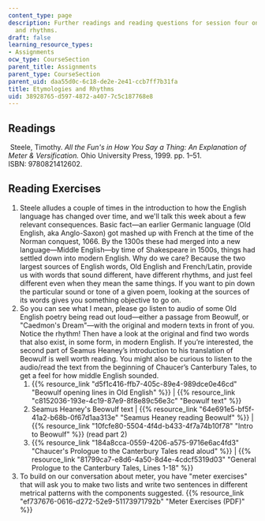 ```yaml
---
content_type: page
description: Further readings and reading questions for session four on etymologies
  and rhythms.
draft: false
learning_resource_types:
- Assignments
ocw_type: CourseSection
parent_title: Assignments
parent_type: CourseSection
parent_uid: daa55d0c-6c18-de2e-2e41-ccb7ff7b31fa
title: Etymologies and Rhythms
uid: 38928765-d597-4872-a407-7c5c187768e8
---
```

## Readings

 Steele, Timothy. *All the Fun's in How You Say a Thing: An Explanation of Meter & Versification.* Ohio University Press, 1999. pp. 1–51.  ISBN: 9780821412602.

## Reading Exercises

1. Steele alludes a couple of times in the introduction to how the English language has changed over time, and we'll talk this week about a few relevant consequences. Basic fact—an earlier Germanic language (Old English, aka Anglo-Saxon) got mashed up with French at the time of the Norman conquest, 1066. By the 1300s these had merged into a new language—Middle English—by time of Shakespeare in 1500s, things had settled down into modern English. Why do we care? Because the two largest sources of English words, Old English and French/Latin, provide us with words that sound different, have different rhythms, and just feel different even when they mean the same things. If you want to pin down the particular sound or tone of a given poem, looking at the sources of its words gives you something objective to go on.
2. So you can see what I mean, please go listen to audio of some Old English poetry being read out loud—either a passage from Beowulf, or "Caedmon's Dream"—with the original and modern texts in front of you. Notice the rhythm! Then have a look at the original and find two words that also exist, in some form, in modern English. If you’re interested, the second part of Seamus Heaney’s introduction to his translation of Beowulf is well worth reading. You might also be curious to listen to the audio/read the text from the beginning of Chaucer’s Canterbury Tales, to get a feel for how middle English sounded.
    1. {{% resource_link "d5f1c416-ffb7-405c-89e4-989dce0e46cd" "Beowulf opening lines in Old English" %}} | {{% resource_link "c8152036-193e-4c19-87e9-8f8e89c56e3c" "Beowulf text" %}}
    2. Seamus Heaney's Beowulf text | {{% resource_link "64e691e5-bf5f-41a2-b68b-0f67d1aa313e" "Seamus Heaney reading Beowulf" %}} | {{% resource_link "10fcfe80-5504-4f4d-b433-4f7a74b10f78" "Intro to Beowulf" %}} (read part 2)
    3. {{% resource_link "184a8cca-0559-4206-a575-9716e6ac4fd3" "Chaucer's Prologue to the Canterbury Tales read aloud" %}} | {{% resource_link "81799ca7-e8d6-4a50-8d4e-4cdcf5319d03" "General Prologue to the Canterbury Tales, Lines 1-18" %}} 
3. To build on our conversation about meter, you have "meter exercises" that will ask you to make two lists and write two sentences in different metrical patterns with the components suggested. {{% resource_link "ef737676-0616-d272-52e9-51173971792b" "Meter Exercises (PDF)" %}}